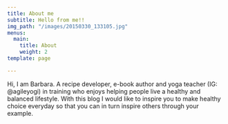 ```yaml
---
title: About me
subtitle: Hello from me!!
img_path: "/images/20150330_133105.jpg"
menus:
  main:
    title: About
    weight: 2
template: page

---
```

Hi, I am Barbara. A recipe developer, e-book author and yoga teacher  (IG: @agileyogi) in training who enjoys helping people live a healthy and balanced lifestyle. With this blog I would like to inspire you to make healthy choice everyday so that you can in turn inspire others through your example. 